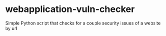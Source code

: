 # webapplication-vuln-checker
Simple Python script that checks for a couple security issues of a website by url

